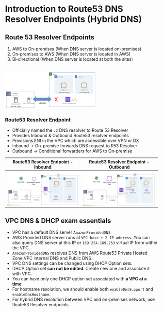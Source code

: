 # Introduction to Route53 DNS Resolver Endpoints (Hybrid DNS)

## Route 53 Resolver Endpoints

1. AWS to On-premises (When DNS server is located on-premises)
2. On-premises to AWS (When DNS server is located in AWS)
3. Bi-directional (When DNS server is located at both the sites)

<br><img src="./img/introduction_to_route53_dns_resolver_endpoints_hybrid_dns_img1.png" width="60%" /><br>

### Route53 Resolver Endpoint

- Officially named the `.2` DNS resolver to Route 53 Resolver
- Provides Inbound & Outbound Route53 resolver endpoints
- Provisions ENI in the VPC which are accessible over VPN or DX 
- Inbound -> On-premise forwards DNS request to R53 Resolver
- Outbound -> Conditional forwarders for AWS to On-premise

<table>
<tr>
<th>Route53 Resolver Endpoint - Inbound</th>
<th>Route53 Resolver Endpoint - Outbound</th>
</tr>
<tr>
<th><img src="./img/introduction_to_route53_dns_resolver_endpoints_hybrid_dns_img2.png" width="100%" /></th>
<th><img src="./img/introduction_to_route53_dns_resolver_endpoints_hybrid_dns_img3.png" width="100%" /></th>
</tr>
</table>


## VPC DNS & DHCP exam essentials
- VPC has a default DNS server `AmazonProvidedDNS`.
- AWS Provided DNS server runs at `VPC base + 2 IP address`. You can also query DNS server at this IP or `169.254.169.253` virtual IP from within the VPC.
- `AmazonProvidedDNS` resolves DNS from AWS Route53 Private Hosted Zone,VPC internal DNS and Public DNS.
- VPC DNS settings can be changed using DHCP Option sets.
- DHCP Option set **can not be edited**. Create new one and associate it with VPC.
- You can have only one DHCP option set associated with **a VPC at a time**.
- For hostname resolution, we should enable both `enableDnsSupport` and `enableDnsHostname`.
- For hybrid DNS resolution between VPC and on-premises network, use Route53 Resolver endpoints.




